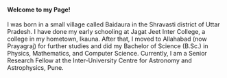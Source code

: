 #### Welcome to my Page!

I was born in a small village called Baidaura in the Shravasti district of Uttar Pradesh. I have done my early schooling at Jagat Jeet Inter College, a college in my hometown, Ikauna. After that, I moved to Allahabad (now Prayagraj) for further studies and did my Bachelor of Science (B.Sc.) in Physics, Mathematics, and Computer Science. Currently, I am a Senior Research Fellow at the Inter-University Centre for Astronomy and Astrophysics, Pune. 
